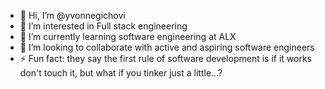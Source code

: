- 👋 Hi, I’m @yvonnegichovi
- 👀 I’m interested in Full stack engineering
- 🌱 I’m currently learning software engineering at ALX
- 💞️ I’m looking to collaborate with active and aspiring software engineers    
- ⚡ Fun fact: they say the first rule of software development is if it works don't touch it, but what if you tinker just a little...?

<!---
yvonnegichovi/yvonnegichovi is a ✨ special ✨ repository because its `README.md` (this file) appears on your GitHub profile.
You can click the Preview link to take a look at your changes.
--->
